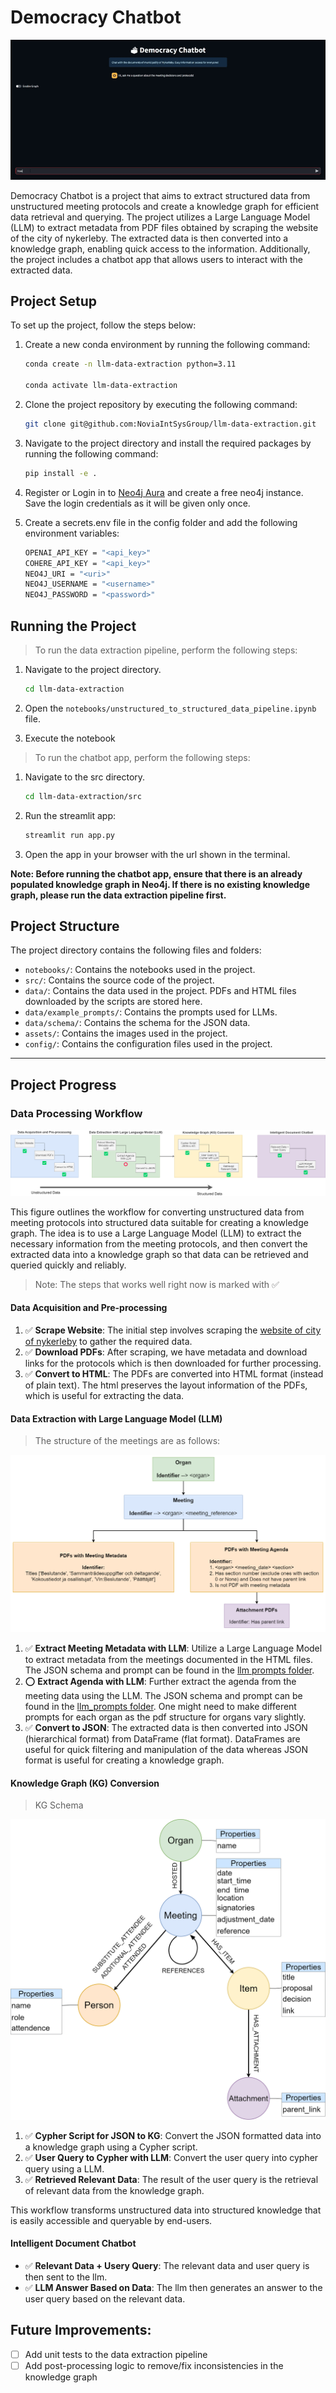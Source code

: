 # Democracy Chatbot
![Chatbot](assets/chatbot.gif)

Democracy Chatbot is a project that aims to extract structured data from unstructured meeting protocols and create a knowledge graph for efficient data retrieval and querying. The project utilizes a Large Language Model (LLM) to extract metadata from PDF files obtained by scraping the website of the city of nykerleby. The extracted data is then converted into a knowledge graph, enabling quick access to the information. Additionally, the project includes a chatbot app that allows users to interact with the extracted data. 

## Project Setup

To set up the project, follow the steps below:

1. Create a new conda environment by running the following command:

    ```bash
    conda create -n llm-data-extraction python=3.11
    
    conda activate llm-data-extraction
    ```

1. Clone the project repository by executing the following command:

    ```bash
    git clone git@github.com:NoviaIntSysGroup/llm-data-extraction.git
    ```

1. Navigate to the project directory and install the required packages by running the following command:

    ```bash
    pip install -e .
    ```

1. Register or Login in to [Neo4j Aura](https://console.neo4j.io/) and create a free neo4j instance. Save the login credentials as it will be given only once.

1. Create a secrets.env file in the config folder and add the following environment variables:
    ```bash
    OPENAI_API_KEY = "<api_key>"
    COHERE_API_KEY = "<api_key>"
    NEO4J_URI = "<uri>"
    NEO4J_USERNAME = "<username>"
    NEO4J_PASSWORD = "<password>"
    ```


## Running the Project

> To run the data extraction pipeline, perform the following steps:

1. Navigate to the project directory.
    ```bash
    cd llm-data-extraction
    ```

1. Open the `notebooks/unstructured_to_structured_data_pipeline.ipynb` file.

2. Execute the notebook

> To run the chatbot app, perform the following steps:

1. Navigate to the src directory.
    ```bash
    cd llm-data-extraction/src
    ```

2. Run the streamlit app:
    ```bash
    streamlit run app.py
    ```
3. Open the app in your browser with the url shown in the terminal.

**Note: Before running the chatbot app, ensure that there is an already populated knowledge graph in Neo4j. If there is no existing knowledge graph, please run the data extraction pipeline first.**

## Project Structure

The project directory contains the following files and folders:

- `notebooks/`: Contains the notebooks used in the project.
- `src/`: Contains the source code of the project.
- `data/`: Contains the data used in the project. PDFs and HTML files downloaded by the scripts are stored here.
- `data/example_prompts/`: Contains the prompts used for LLMs.
- `data/schema/`: Contains the schema for the JSON data.
- `assets/`: Contains the images used in the project.
- `config/`: Contains the configuration files used in the project.

---

## Project Progress

### Data Processing Workflow

![Meeting Protocol Workflow](assets/meeting_protocols_workflow.png)

This figure outlines the workflow for converting unstructured data from meeting protocols into structured data suitable for creating a knowledge graph. The idea is to use a Large Language Model (LLM) to extract the necessary information from the meeting protocols, and then convert the extracted data into a knowledge graph so that data can be retrieved and queried quickly and reliably.

> Note: The steps that works well right now is marked with ✅

#### Data Acquisition and Pre-processing

1. ✅ **Scrape Website**: The initial step involves scraping the [website of city of nykerleby](https://kungorelse.nykarleby.fi:8443/ktwebbin/dbisa.dll/ktwebscr/pk_kokl_tweb.htm) to gather the required data.
1. ✅ **Download PDFs**: After scraping, we have metadata and download links for the protocols which is then downloaded for further processing.
1. ✅ **Convert to HTML**: The PDFs are converted into HTML format (instead of plain text). The html preserves the layout information of the PDFs, which is useful for extracting the data.

#### Data Extraction with Large Language Model (LLM)

> The structure of the meetings are as follows:

![Meeting Protocol Structure](assets/meeting_protocols_structure.png)        

1. ✅ **Extract Meeting Metadata with LLM**: Utilize a Large Language Model to extract metadata from the meetings documented in the HTML files. The JSON schema and prompt can be found in the [llm prompts folder](data/llm_prompts/meeting_metadata_extraction_prompt.txt).
1. ⭕ **Extract Agenda with LLM**: Further extract the agenda from the meeting data using the LLM. The JSON schema and prompt can be found in the [llm_prompts folder](data/llm_prompts/agenda_extraction_prompt.txt). One might need to make different prompts for each organ as the pdf structure for organs vary slightly.
2. ✅ **Convert to JSON**: The extracted data is then converted into JSON (hierarchical format) from DataFrame (flat format). DataFrames are useful for quick filtering and manipulation of the data whereas JSON format is useful for creating a knowledge graph.

#### Knowledge Graph (KG) Conversion

> KG Schema

![KG Schema](assets/knowledge_graph_schema.png)

1. ✅ **Cypher Script for JSON to KG**: Convert the JSON formatted data into a knowledge graph using a Cypher script.
2. ✅ **User Query to Cypher with LLM**: Convert the user query into cypher query using a LLM.
3. ✅ **Retrieved Relevant Data**: The result of the user query is the retrieval of relevant data from the knowledge graph.

This workflow transforms unstructured data into structured knowledge that is easily accessible and queryable by end-users.

#### Intelligent Document Chatbot

- ✅ **Relevant Data + Usery Query**: The relevant data and user query is then sent to the llm.
- ✅ **LLM Answer Based on Data**: The llm then generates an answer to the user query based on the relevant data.


## Future Improvements:

- [ ] Add unit tests to the data extraction pipeline
- [ ] Add post-processing logic to remove/fix inconsistencies in the knowledge graph
